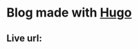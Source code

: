 # Blog made with [Hugo](https://gohugo.io/)

## Live url: 
[](https://paudelgaurav.github.io/gblog/)
[](http://blog.paudelgaurav.com.np/)
